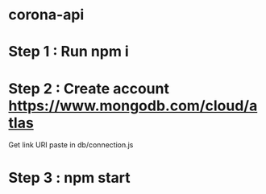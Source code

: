 # corona-api

# Step 1 : Run npm i 

# Step 2 : Create account https://www.mongodb.com/cloud/atlas
Get link URI paste in db/connection.js

# Step 3 : npm start
